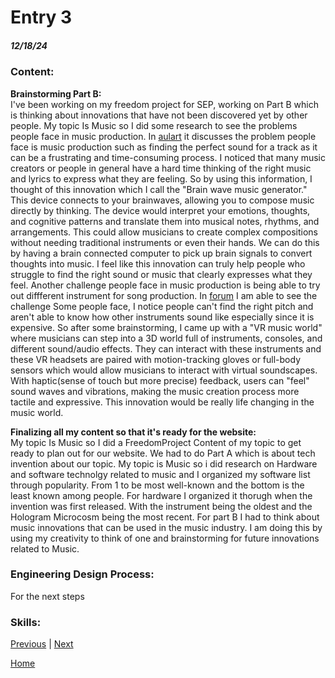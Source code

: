 # Entry 3
##### 12/18/24
### Content:
**Brainstorming Part B:**  
I've been working on my freedom project for SEP, working on Part B which is thinking about innovations that have not been discovered yet by other people. My topic Is Music so I did some research to see the problems people face in music production. In [aulart](https://www.aulart.com/blog/6-solutions-to-pain-points-in-music-production/?srsltid=AfmBOoo9_ALKiJJ3M5eHyegPsCbPYNZ6P1uPkl7tFDKQm8Toh1xMocdc) it discusses the problem people face is music production such as finding the perfect sound for a track as it can be a frustrating and time-consuming process. I noticed that many music creators or people in general have a hard time thinking of the right music and lyrics to express what they are feeling. So by using this information, I thought of this innovation which I call the "Brain wave music generator." This device connects to your brainwaves, allowing you to compose music directly by thinking. The device would interpret your emotions, thoughts, and cognitive patterns and translate them into musical notes, rhythms, and arrangements. This could allow musicians to create complex compositions without needing traditional instruments or even their hands.
We can do this by having a brain connected computer to pick up brain signals to convert thoughts into music. I feel like this innovation can truly help people who struggle to find the right sound or music that clearly expresses what they feel. Another challenge people face in music production is being able to try out diffferent instrument for song production. In [forum](https://forums.songstuff.com/topic/59402-overcoming-challenges-in-music-production-share-your-stories/) I am able to see the challenge Some people face, I notice people can't find the right pitch and aren't able to know how other instruments sound like especially since it is expensive. So after some brainstorming, I came up with a "VR music world" where musicians can step into a 3D world full of instruments, consoles, and different sound/audio effects. They can interact with these instruments and these VR headsets are paired with motion-tracking gloves or full-body sensors which would allow musicians to interact with virtual soundscapes. With haptic(sense of touch but more precise) feedback, users can "feel" sound waves and vibrations, making the music creation process more tactile and expressive. This innovation would be really life changing in the music world.

**Finalizing all my content so that it's ready for the website:**  
My topic Is Music so I did a FreedomProject Content of my topic to get ready to plan out for our website. We had to do Part A which is about tech invention about our topic. My topic is Music so i did research on Hardware and software technolgy related to music and I organized my software list through popularity. From 1 to be most well-known and the bottom is the least known among people. For hardware I organized it thorugh when the invention was first released. With the instrument being the oldest and the Hologram Microcosm being the most recent. For part B I had to think about music innovations that can be used in the music industry. I am doing this by using my creativity to think of one and brainstorming for future innovations related to Music.

### Engineering Design Process:   
For the next steps 
### Skills:




[Previous](entry02.md) | [Next](entry04.md)

[Home](../README.md)
